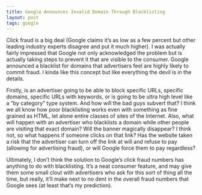 ```yaml
---
title: Google Announces Invalid Domain Through Blacklisting
layout: post
tags: google
---
```


Click fraud is a big deal (Google claims it’s as low as a few percent but other leading industry experts disagree and put it much higher). I was actually fairly impressed that Google not only acknowledged the problem but is actually taking steps to prevent it that are visible to the consumer. Google announced a blacklist for domains that advertisers feel are highly likely to commit fraud. I kinda like this concept but like everything the devil is in the details.

Firstly, is an advertiser going to be able to block specific URLs, specific domains, specific URLs with keywords, or is going to be ultra high level like a “by category” type system. And how will the bad guys subvert that? I think we all know how poor blacklisting works even with something as fine grained as HTML, let alone entire classes of sites of the Internet. Also, what will happen with an advertiser who blacklists a domain while other people are visiting that exact domain? Will the banner magically disappear? I think not, so what happens if someone clicks on that link? Has the website taken a risk that the advertiser can turn off the link at will and refuse to pay (allowing for advertising fraud), or will Google force them to pay regardless?

Ultimately, I don’t think the solution to Google’s click fraud numbers has anything to do with blacklisting. It’s a neat consumer feature, and may give them some small clout with advertisers who ask for this sort of thing all the time, but really, it’ll make next to no dent in the overall fraud numbers that Google sees (at least that’s my prediction).
